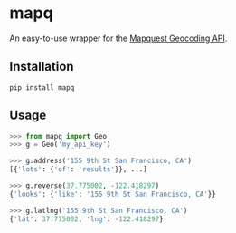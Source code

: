 mapq
====

An easy-to-use wrapper for the [Mapquest Geocoding API](http://www.mapquestapi.com/geocoding/).


Installation
------------

    pip install mapq


Usage
-----

```python
>>> from mapq import Geo
>>> g = Geo('my_api_key')

>>> g.address('155 9th St San Francisco, CA')
[{'lots': {'of': 'results'}}, ...]

>>> g.reverse(37.775002, -122.418297)
{'looks': {'like': '155 9th St San Francisco, CA'}}

>>> g.latlng('155 9th St San Francisco, CA')
{'lat': 37.775002, 'lng': -122.418297}
```
